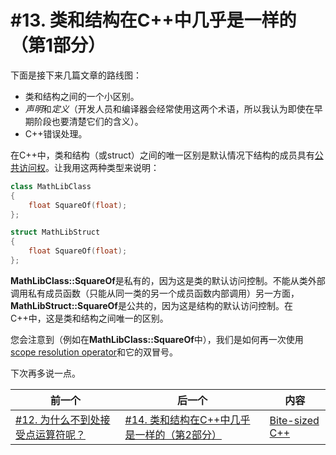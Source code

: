 # #13. 类和结构在C++中几乎是一样的（第1部分）

下面是接下来几篇文章的路线图：

* 类和结构之间的一个小区别。
* *声明*和*定义*（开发人员和编译器会经常使用这两个术语，所以我认为即使在早期阶段也要清楚它们的含义）。
* C++错误处理。

在C++中，类和结构（或struct）之间的唯一区别是默认情况下结构的成员具有[公共访问权](https://docs.microsoft.com/cpp/cpp/member-access-control-cpp)。让我用这两种类型来说明：

```cpp
class MathLibClass
{
    float SquareOf(float);
};

struct MathLibStruct
{
    float SquareOf(float);
};
```

**MathLibClass::SquareOf**是私有的，因为这是类的默认访问控制。不能从类外部调用私有成员函数（只能从同一类的另一个成员函数内部调用）另一方面，**MathLibStruct::SquareOf**是公共的，因为这是结构的默认访问控制。在C++中，这是类和结构之间唯一的区别。

您会注意到（例如在**MathLibClass::SquareOf**中），我们是如何再一次使用[scope resolution operator](https://docs.microsoft.com/cpp/cpp/scope-resolution-operator)和它的双冒号。

下次再多说一点。

|前一个|后一个|内容|
|-|-|-|
|[#12. 为什么不到处接受点运算符呢？](012.md)|[#14. 类和结构在C++中几乎是一样的（第2部分）](014.md)|[Bite-sized C++](../../README.md)|
